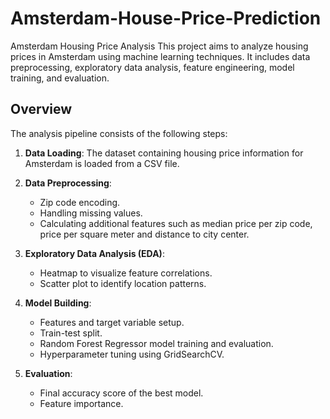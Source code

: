 # Amsterdam-House-Price-Prediction

Amsterdam Housing Price Analysis
This project aims to analyze housing prices in Amsterdam using machine learning techniques. It includes data preprocessing, exploratory data analysis, feature engineering, model training, and evaluation.

## Overview

The analysis pipeline consists of the following steps:

1. **Data Loading**: The dataset containing housing price information for Amsterdam is loaded from a CSV file.

2. **Data Preprocessing**:
   - Zip code encoding.
   - Handling missing values.
   - Calculating additional features such as median price per zip code, price per square meter and distance to city center.

3. **Exploratory Data Analysis (EDA)**:
   - Heatmap to visualize feature correlations.
   - Scatter plot to identify location patterns.

4. **Model Building**:
   - Features and target variable setup.
   - Train-test split.
   - Random Forest Regressor model training and evaluation.
   - Hyperparameter tuning using GridSearchCV.

5. **Evaluation**:
   - Final accuracy score of the best model.
   - Feature importance.
